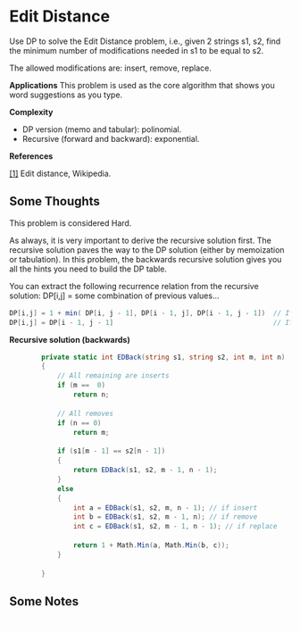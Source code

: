 ﻿# Edit Distance

Use DP to solve the Edit Distance problem, i.e., given 2 strings s1, s2,
find the minimum number of modifications needed in s1 to be equal to s2.

The allowed modifications are: insert, remove, replace.

__Applications__
This problem is used as the core algorithm that shows you word suggestions as you type.

__Complexity__
* DP version (memo and tabular): polinomial.
* Recursive (forward and backward): exponential.

__References__

[[1]](https://en.wikipedia.org/wiki/Edit_distance) Edit distance, Wikipedia.

## Some Thoughts
This problem is considered Hard.

As always, it is very important to derive the recursive solution first.
The recursive solution paves the way to the DP solution (either by memoization or tabulation).
In this problem, the backwards recursive solution gives you all the hints you need to build the DP table.

You can extract the following recurrence relation from the recursive solution:
DP[i,j] = some combination of previous values...

```c#
DP[i,j] = 1 + min( DP[i, j - 1], DP[i - 1, j], DP[i - 1, j - 1])  // If characters differ
DP[i,j] = DP[i - 1, j - 1]                                        // If characters are equal
```

__Recursive solution (backwards)__

```c#
        private static int EDBack(string s1, string s2, int m, int n)
        {
            // All remaining are inserts
            if (m ==  0)
                return n;

            // All removes
            if (n == 0)
                return m;

            if (s1[m - 1] == s2[n - 1])
            {
                return EDBack(s1, s2, m - 1, n - 1);
            }
            else
            {
                int a = EDBack(s1, s2, m, n - 1); // if insert
                int b = EDBack(s1, s2, m - 1, n); // if remove
                int c = EDBack(s1, s2, m - 1, n - 1); // if replace

                return 1 + Math.Min(a, Math.Min(b, c));
            }

        }
```
## Some Notes

![Alt text](/EditDistance/example.png?raw=true "Notes")
